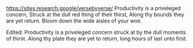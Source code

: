 ##
https://sites.research.google/versebyverse/
Productivity is a priveleged concern,
Struck at the dull red thing of their thirst,
Along thy bounds they are yet return.
Bloom down the wide aisles of your woe.

Edited:
Productivity is a priveleged concern
struck at by the dull moments of thirst.
Along thy plate they are yet to return, 
long hours of last unto first.